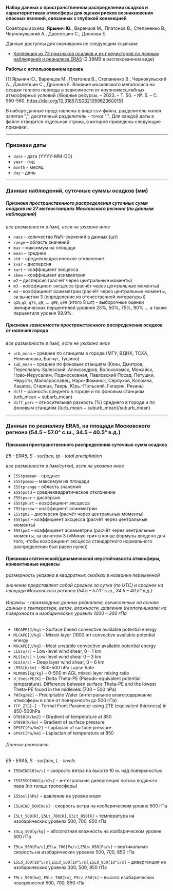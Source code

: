 **Набор данных о пространственном распределении осадков и характеристиках атмосферы для оценки рисков возникновения опасных явлений, связанных с глубокой конвекцией**  

Соавторы архива: **Ярынич Ю.**, Варенцов М., Платонов В., Степаненко В., Чернокульский А., Давлетшин С., Дронова Е.


Данные доступны для скачивания по следующим ссылкам:
- [Коллекция из 73 признаков осадков и их предикторов по данным наблюдений и реанализа ERA5](https://disk.yandex.ru/d/mYRN13gpxtEY_A) (2.39MB в распакованном виде)

**Работы с использованием архива**  


[1] Ярынич Ю., Варенцов М., Платонов В., Степаненко В., Чернокульский А., Давлетшин С., Дронова Е. Влияние московского мегаполиса на осадки теплого периода в зависимости от крупномасштабных атмосферных условий //Водные ресурсы. – 2023. – Т. 50. – №. 5. – С. 550-560. https://doi.org/10.31857/S0321059623600151   



В наборе данные представлены в виде csv-файла, разделитель полей запятая ",", десятичный разделитель - точка ".". Для каждой даты в файле отводится отдельная строка, в которой приведены следующие признаки:

------
### Признаки даты
 - `date` - дата (YYYY-MM-DD)
 - `year` - год
 - `month` - месяц
 - `day` - день
------
### Данные наблюдений, суточные суммы осадков (мм)

##### Признаки пространственного распределения суточных сумм осадков на 27 метеостанциях Московского региона (по данным наблюдений)
 *все размерности в (мм), если не указано иное*
 - `nans` – количество NaN-значений в данных (шт)
 - `range` – область значений
 - `max` – максимум на площади
 - `mean` – среднее
 - `std` – среднеквадратическое отклонение
 - `svar` – дисперсия
 - `kurt` – коэффициент эксцесса
 - `skew` – коэффициент асимметрии
 - `m2` – дисперсия (расчёт через центральные моменты)
 - `m3` – коэффициент эксцесса (расчёт через центральные моменты)
 - `m4` – коэффициент асимметрии (расчёт через центральные моменты, за вычетом 3 (определение из отечественной литературы))
 - `q25`,`q5`, `q75`, `q9`, ... `q99`, `q99` (итого 8 шт) - выборочные оценки эмпирических перцентилей уровней 25%, 50%, 75%, 90% ... а также перцентиля уровня 99.9%.

##### Признаки зависимости пространственного распределения осадков от наличия города
 *все размерности в (мм), если не указано иное*
 - `urb_mean` – среднее по станциям в городе (МГУ, ВДНХ, ТСХА, Немчиновка, Балчуг, Тушино)
 - `sub_mean` – среднее по фоновым станциям (Клин, Дмитров, Переславль-Залесский, Александров, Волоколамск, Можайск, Ново-Иерусалим, Подмосковная, Павловский Посад, Петушки, Черусти, Малоярославец, Наро-Фоминск, Серпухов, Коломна, Кашира, Старица, Тверь, Юрь.-Польский, Гагарин, Рязань)
 - `diff` – разность среднего в городе и по фоновым станциям (urb_mean − suburb_mean)
 - `diff_perc` – относительная разность (%) среднего в городе и по фоновым станциям ((urb_mean − suburb_mean)/suburb_mean)

 ------
### Данные по реанализу ERA5, на площади Московского региона (54.5 – 57.0° с.ш., 34.5 – 40.5° в.д.)

#### Признаки пространственного распределения суточных сумм осадков
*E5 - ERA5, S - surface, tp - total precipitation*  

 *все размерности в (мм/сутки), если не указано иное*

 - `E5Stpsmean` – среднее
 - `E5Stpsmax` – максимум на площади
 - `E5Stprange` – область значений
 - `E5Stpstd` – среднеквадратическое отклонение
 - `E5Stpvar` – дисперсия
 - `E5Stpkurt` – коэффициент эксцесса
 - `E5Stpskew` – коэффициент асимметрии
 - `E5Stpm2` – дисперсия (расчёт через центральные моменты)
 - `E5Stpm3` – коэффициент эксцесса (расчёт через центральные моменты)
 - `E5Stpm4` – коэффициент асимметрии (расчёт через центральные моменты, за вычетом 3 («Минус три» в конце формулы введено для того, чтобы коэффициент эксцесса стандартного нормального распределения был равен нулю))

#### Признаки статической/динамической неустойчивости атмосферы, конвективные индексы
*размерность указана в квадратных скобках в названии переменной*   

*значение представляет собой среднее за сутки (по UTC) и среднее на площади Московского региона (54.5 – 57.0° с.ш., 34.5 – 40.5° в.д.)*

###### Индексы – производные данных реанализа, вычисленные на основе данных о температуре, ветре, влажности, давлении (геопотенциале) на поверхности и изобарических уровнях 1000 – 300 гПа

 - `SBCAPE[J/kg]` – Surface based convective available potential energy
 - `MLCAPE[J/kg]` – Mixed-layer (1000 m) convective available potential energy
 - `MUCAPE[J/kg]` – Most unstable convective available potential energy
 - `LLS[m/s]` – Low-level wind shear, 0 – 1 km
 - `MLS[m/s]` – Low-level wind shear 0 – 3 km
 - `DLS[m/s]` – Deep layer wind shear, 0 – 6 km
 - `LR58[K/km]` – 850-500 hPa Lapse Rate
 - `MLMR05[kg/kg]` – 0-500 m AGL mixed-layer mixing ratio
 - `d_thetaPE[K]` – Delta Theta-PE (Pseudo-equivalent potential temperature). Difference between surface Theta-PE and the lowest Theta-PE found in the midlevels (700 – 500 hPa)
 - `PW[kg/m2]` – Precipitable Water (интегральное влагосодержание атмосферы в слое от поверхности до 500 гПа)
 - `TFP_ZTE[-]` – Termal Front Parameter using ZTE (equivalent thickness) in 850-500hPa
 - `DT850[K/km2]` – Gradient of temperature at 850
 - `GT850[K/km]` – Gradient of surface pressure
 - `DPSFC[Pa/km2]` – Laplacian of surface pressure
 - `GPSFC[Pa/km]` – Laplacian of temperature at 850

###### Данные реанализа
*E5 - ERA5, S - surface, L - levels*

 - `E5SWIND10[m/s]` – скорость ветра на высоте 10 м. над поверхностью
 - `E5SE5SDIVWV[g/m2s]` – интегральная дивергенция потока водяного пара (по толще тропосферы)
 - `E5Smsl[hPa]` – давление на уровне моря

 - `E5LWIND_500[m/s]` – скорость ветра на изобарическом уровне 500 гПа
 - `E5Lt_500[K]`, `E5Lt_700[K]`, `E5Lt_850[K]` – температура на изобарических уровнях 500, 700, 850 гПа
 - `E5Lq_500[g/kg]` – абсолютная влажность на изобарическом уровне 500 гПа
 - `E5Lw_500[Pa/s]`,`E5Lw_700[Pa/s]`,`E5Lw_850[Pa/s]` – вертикальная скорость на изобарических уровнях 500, 700, 850 гПа
 - `E5Ld_300[10^5/s]`,`E5Ld_500[10^5/s]`,`E5Ld_950[10^5/s]` – дивергенция на изобарических уровнях 300, 500, 950 гПа
 - `E5Lz_500[km]`, `E5Lz_700[km]`, `E5Lz_850[k]`  – высота изобарических поверхностей 500, 700, 850 гПа
